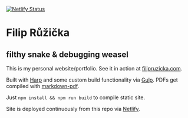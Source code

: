 [![Netlify Status](https://api.netlify.com/api/v1/badges/a17d79b1-6a7e-4ae7-8aa5-b733173f1508/deploy-status)](https://app.netlify.com/sites/cocky-allen-c8ab11/deploys)

# Filip Růžička
## filthy snake & debugging weasel

This is my personal website/portfolio. See it in action at [filipruzicka.com](https://filipruzicka.com).

Built with [Harp](https://github.com/sintaxi/harp) and some custom build functionality via [Gulp](https://github.com/gulpjs/gulp). PDFs get compiled with [markdown-pdf](https://github.com/alanshaw/markdown-pdf).

Just `npm install && npm run build` to compile static site.

Site is deployed continuously from this repo via [Netlify](https://netlify.com).
